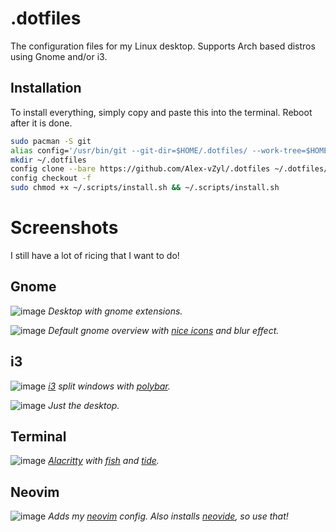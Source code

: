 # .dotfiles

The configuration files for my Linux desktop.  Supports Arch based distros using Gnome and/or i3.

## Installation

To install everything, simply copy and paste this into the terminal.  Reboot after it is done.

```bash
sudo pacman -S git
alias config='/usr/bin/git --git-dir=$HOME/.dotfiles/ --work-tree=$HOME'
mkdir ~/.dotfiles
config clone --bare https://github.com/Alex-vZyl/.dotfiles ~/.dotfiles/
config checkout -f
sudo chmod +x ~/.scripts/install.sh && ~/.scripts/install.sh
```

# Screenshots

I still have a lot of ricing that I want to do!

## Gnome

![image](https://user-images.githubusercontent.com/81622310/181455188-7a945390-8758-4bcf-8d50-ebf0683b19f6.png)
*Desktop with gnome extensions.*

![image](https://user-images.githubusercontent.com/81622310/181458526-bda18060-eaa5-4119-a90f-eb8f80d81431.png)
*Default gnome overview with [nice icons](https://github.com/PapirusDevelopmentTeam/papirus-icon-theme) and blur effect.*

## i3

![image](https://user-images.githubusercontent.com/81622310/182259303-18c68a39-02b4-420a-8522-95f8dfdb1624.png)
*[i3](https://github.com/i3/i3) split windows with [polybar](https://github.com/polybar/polybar).*

![image](https://user-images.githubusercontent.com/81622310/182259199-36a333a9-6775-4e9c-a353-ea1cf77a9f72.png)
*Just the desktop.*

## Terminal

![image](https://user-images.githubusercontent.com/81622310/182230693-461cca7f-572d-4010-b5c6-72dbeaa3690c.png)
*[Alacritty](https://github.com/alacritty/alacritty) with [fish](https://github.com/fish-shell/fish-shell) and [tide](https://github.com/IlanCosman/tide).*

## Neovim

![image](https://user-images.githubusercontent.com/81622310/182230490-e73244f4-bfb7-4612-bc03-36eec132bd01.png)
*Adds my [neovim](https://github.com/neovim/neovim) config.  Also installs [neovide](https://github.com/neovide/neovide), so use that!*
